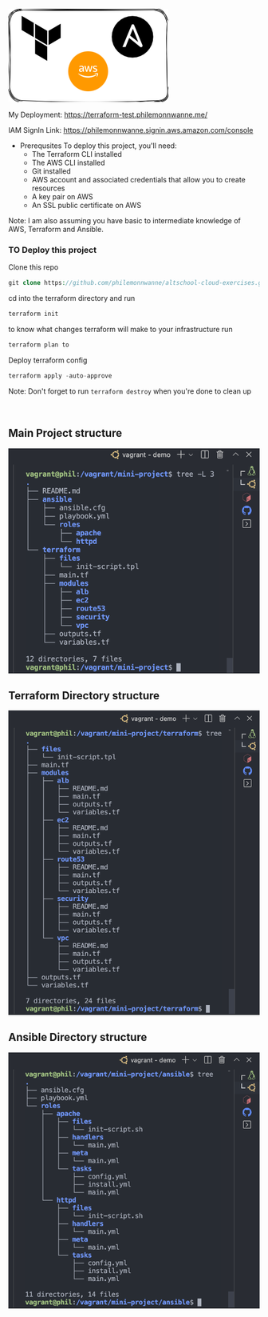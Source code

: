 ![integration](./images/Ansible_and_Terraform_Integration.png)


My Deployment: https://terraform-test.philemonnwanne.me/

IAM SignIn Link: https://philemonnwanne.signin.aws.amazon.com/console



* Prerequsites
To deploy this project, you'll need:
  * The Terraform CLI installed
  * The AWS CLI installed
  * Git installed
  * AWS account and associated credentials that allow you to create resources
  * A key pair on AWS
  * An SSL public certificate on AWS

 Note: I am also assuming you have basic to intermediate knowledge of AWS, Terraform and Ansible.


### TO Deploy this project 


Clone this repo

```php
git clone https://github.com/philemonnwanne/altschool-cloud-exercises.git
```


cd into the terraform directory and run 

```php
terraform init
```

 to know what changes terraform will make to your infrastructure run
```php
terraform plan to
```

Deploy terraform config

```php
terraform apply -auto-approve
```

Note: Don't forget to run `terraform destroy` when you're done to clean up
</br>
</br>
</br>

## Main Project structure

![project structure](./images/mini_project_dir_structure.png)

## Terraform Directory structure

![project structure](./images/terraform_dir_structure.png)

## Ansible Directory structure

![project structure](./images/ansible_dir_structure.png)